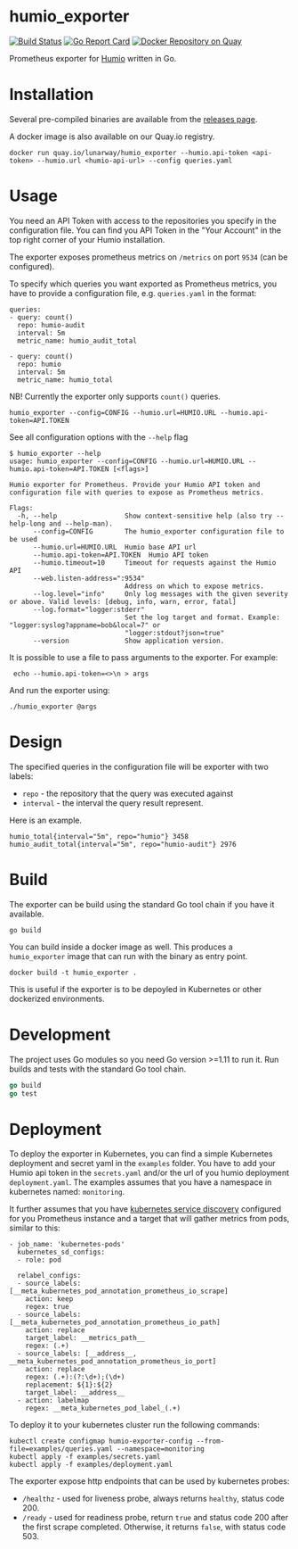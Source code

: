 # humio_exporter

[![Build Status](https://travis-ci.com/lunarway/humio_exporter.svg?branch=master)](https://travis-ci.com/lunarway/humio_exporter)
[![Go Report Card](https://goreportcard.com/badge/github.com/lunarway/humio_exporter)](https://goreportcard.com/report/github.com/lunarway/humio_exporter)
[![Docker Repository on Quay](https://quay.io/repository/lunarway/humio_exporter/status "Docker Repository on Quay")](https://quay.io/repository/lunarway/humio_exporter)

Prometheus exporter for [Humio](https://humio.com/) written in Go.

# Installation

Several pre-compiled binaries are available from the [releases page](https://github.com/lunarway/humio_exporter/releases).

A docker image is also available on our Quay.io registry.

```
docker run quay.io/lunarway/humio_exporter --humio.api-token <api-token> --humio.url <humio-api-url> --config queries.yaml
```

# Usage

You need an API Token with access to the repositories you specify in the configuration file. You can find you API Token in the "Your Account" in the top right corner of your Humio installation.

The exporter exposes prometheus metrics on `/metrics` on port `9534` (can be configured).

To specify which queries you want exported as Prometheus metrics, you have to provide a configuration file, e.g. `queries.yaml` in the format: 

```
queries:
- query: count()
  repo: humio-audit
  interval: 5m
  metric_name: humio_audit_total

- query: count()
  repo: humio
  interval: 5m
  metric_name: humio_total
```
NB! Currently the exporter only supports `count()` queries.

```
humio_exporter --config=CONFIG --humio.url=HUMIO.URL --humio.api-token=API.TOKEN
```

See all configuration options with the `--help` flag

```
$ humio_exporter --help
usage: humio_exporter --config=CONFIG --humio.url=HUMIO.URL --humio.api-token=API.TOKEN [<flags>]

Humio exporter for Prometheus. Provide your Humio API token and configuration file with queries to expose as Prometheus metrics.

Flags:
  -h, --help                 Show context-sensitive help (also try --help-long and --help-man).
      --config=CONFIG        The humio_exporter configuration file to be used
      --humio.url=HUMIO.URL  Humio base API url
      --humio.api-token=API.TOKEN  Humio API token
      --humio.timeout=10     Timeout for requests against the Humio API
      --web.listen-address=":9534"
                             Address on which to expose metrics.
      --log.level="info"     Only log messages with the given severity or above. Valid levels: [debug, info, warn, error, fatal]
      --log.format="logger:stderr"
                             Set the log target and format. Example: "logger:syslog?appname=bob&local=7" or
                             "logger:stdout?json=true"
      --version              Show application version.
```

It is possible to use a file to pass arguments to the exporter.
For example:
```
 echo --humio.api-token=<>\n > args
```
And run the exporter using:
```
./humio_exporter @args
```


# Design
The specified queries in the configuration file will be exporter with two labels: 
- `repo` - the repository that the query was executed against
- `interval` - the interval the query result represent.

Here is an example.

```
humio_total{interval="5m", repo="humio"} 3458
humio_audit_total{interval="5m", repo="humio-audit"} 2976
```

# Build

The exporter can be build using the standard Go tool chain if you have it available.

```
go build
```

You can build inside a docker image as well.
This produces a `humio_exporter` image that can run with the binary as entry point.

```
docker build -t humio_exporter .
```

This is useful if the exporter is to be depoyled in Kubernetes or other dockerized environments.

# Development

The project uses Go modules so you need Go version >=1.11 to run it.
Run builds and tests with the standard Go tool chain.

```go
go build
go test
```


# Deployment

To deploy the exporter in Kubernetes, you can find a simple Kubernetes deployment and secret yaml in the `examples` folder. You have to add your Humio api token in the `secrets.yaml` and/or the url of you humio deployment `deployment.yaml`. The examples assumes that you have a namespace in kubernetes named: `monitoring`. 

It further assumes that you have [kubernetes service discovery](https://prometheus.io/docs/prometheus/latest/configuration/configuration/#kubernetes_sd_config) configured for you Prometheus instance and a target that will gather metrics from pods, similar to this:

```
- job_name: 'kubernetes-pods'
  kubernetes_sd_configs:
  - role: pod

  relabel_configs:
  - source_labels: [__meta_kubernetes_pod_annotation_prometheus_io_scrape]
    action: keep
    regex: true
  - source_labels: [__meta_kubernetes_pod_annotation_prometheus_io_path]
    action: replace
    target_label: __metrics_path__
    regex: (.+)
  - source_labels: [__address__, __meta_kubernetes_pod_annotation_prometheus_io_port]
    action: replace
    regex: (.+):(?:\d+);(\d+)
    replacement: ${1}:${2}
    target_label: __address__
  - action: labelmap
    regex: __meta_kubernetes_pod_label_(.+)
```

To deploy it to your kubernetes cluster run the following commands:

```
kubectl create configmap humio-exporter-config --from-file=examples/queries.yaml --namespace=monitoring
kubectl apply -f examples/secrets.yaml
kubectl apply -f examples/deployment.yaml
```

The exporter expose http endpoints that can be used by kubernetes probes:
* `/healthz` - used for liveness probe, always returns `healthy`, status code 200.
* `/ready` - used for readiness probe, return `true` and status code 200 after the first scrape completed. Otherwise, it returns `false`, with status code 503.